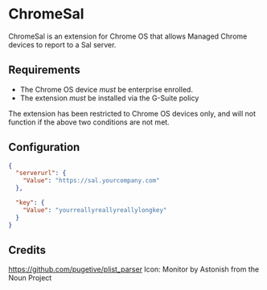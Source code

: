 # ChromeSal

ChromeSal is an extension for Chrome OS that allows Managed Chrome devices to report to a Sal server.

## Requirements

* The Chrome OS device _must_ be enterprise enrolled.
* The extension _must_ be installed via the G-Suite policy

The extension has been restricted to Chrome OS devices only, and will not function if the above two conditions are not met.

## Configuration

``` json
{
  "serverurl": {
    "Value": "https://sal.yourcompany.com"
  },

  "key": {
    "Value": "yourreallyreallyreallylongkey"
  }
}
```



## Credits
https://github.com/pugetive/plist_parser
Icon: Monitor by Astonish from the Noun Project
